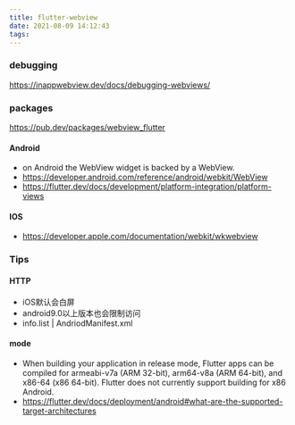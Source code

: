 ```yaml
---
title: flutter-webview
date: 2021-08-09 14:12:43
tags:
---
```


### debugging

https://inappwebview.dev/docs/debugging-webviews/

### packages

https://pub.dev/packages/webview_flutter

#### Android

- on Android the WebView widget is backed by a WebView.
- https://developer.android.com/reference/android/webkit/WebView
- https://flutter.dev/docs/development/platform-integration/platform-views

#### IOS

- https://developer.apple.com/documentation/webkit/wkwebview

### Tips
#### HTTP
- iOS默认会白屏
- android9.0以上版本也会限制访问
- info.list | AndriodManifest.xml

#### mode
- When building your application in release mode, Flutter apps can be compiled for armeabi-v7a (ARM 32-bit), arm64-v8a (ARM 64-bit), and x86-64 (x86 64-bit). Flutter does not currently support building for x86 Android.
- https://flutter.dev/docs/deployment/android#what-are-the-supported-target-architectures